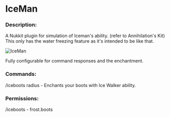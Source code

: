 # IceMan
### Description:
A Nukkit plugin for simulation of Iceman's ability. (refer to Annihilation's Kit)
This only has the water freezing feature as it's intended to be like that.

![IceMan](https://imgur.com/ZSup6g5.png)

Fully configurable for command responses and the enchantment.

### Commands:
/iceboots radius - Enchants your boots with Ice Walker ability.

### Permissions:
/iceboots - frost.boots
